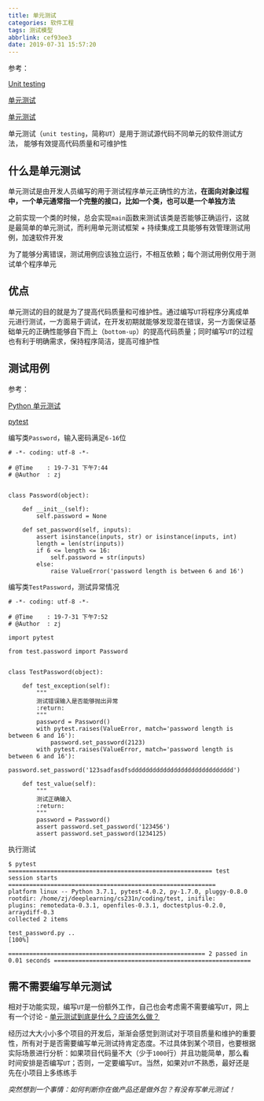 ```yaml
---
title: 单元测试
categories: 软件工程
tags: 测试模型
abbrlink: cef93ee3
date: 2019-07-31 15:57:20
---
```


参考：

[Unit testing](https://en.wikipedia.org/wiki/Unit_testing)

[单元测试](https://zh.wikipedia.org/wiki/%E5%8D%95%E5%85%83%E6%B5%8B%E8%AF%95)

[单元测试](https://baike.baidu.com/item/%E5%8D%95%E5%85%83%E6%B5%8B%E8%AF%95)

单元测试（`unit testing`，简称`UT`）是用于测试源代码不同单元的软件测试方法， 能够有效提高代码质量和可维护性

## 什么是单元测试

单元测试是由开发人员编写的用于测试程序单元正确性的方法，**在面向对象过程中，一个单元通常指一个完整的接口，比如一个类，也可以是一个单独方法**

之前实现一个类的时候，总会实现`main`函数来测试该类是否能够正确运行，这就是最简单的单元测试，而利用单元测试框架 + 持续集成工具能够有效管理测试用例，加速软件开发

为了能够分离错误，测试用例应该独立运行，不相互依赖；每个测试用例仅用于测试单个程序单元

## 优点

单元测试的目的就是为了提高代码质量和可维护性。通过编写`UT`将程序分离成单元进行测试，一方面易于调试，在开发初期就能够发现潜在错误，另一方面保证基础单元的正确性能够自下而上（`bottom-up`）的提高代码质量；同时编写`UT`的过程也有利于明确需求，保持程序简洁，提高可维护性

## 测试用例

参考：

[Python 单元测试](https://zhuanlan.zhihu.com/p/29968920)

[pytest](https://zj-image-processing.readthedocs.io/zh_CN/latest/python/pytest.html)

编写类`Password`，输入密码满足`6-16`位

```
# -*- coding: utf-8 -*-

# @Time    : 19-7-31 下午7:44
# @Author  : zj


class Password(object):

    def __init__(self):
        self.password = None

    def set_password(self, inputs):
        assert isinstance(inputs, str) or isinstance(inputs, int)
        length = len(str(inputs))
        if 6 <= length <= 16:
            self.password = str(inputs)
        else:
            raise ValueError('password length is between 6 and 16')
```

编写类`TestPassword`，测试异常情况

```
# -*- coding: utf-8 -*-

# @Time    : 19-7-31 下午7:52
# @Author  : zj

import pytest

from test.password import Password


class TestPassword(object):

    def test_exception(self):
        """
        测试错误输入是否能够抛出异常
        :return:
        """
        password = Password()
        with pytest.raises(ValueError, match='password length is between 6 and 16'):
            password.set_password(2123)
        with pytest.raises(ValueError, match='password length is between 6 and 16'):
            password.set_password('123sadfasdfsddddddddddddddddddddddddddddd')

    def test_value(self):
        """
        测试正确输入
        :return:
        """
        password = Password()
        assert password.set_password('123456')
        assert password.set_password(1234125)
```

执行测试

```
$ pytest 
========================================================== test session starts ===========================================================
platform linux -- Python 3.7.1, pytest-4.0.2, py-1.7.0, pluggy-0.8.0
rootdir: /home/zj/deeplearning/cs231n/coding/test, inifile:
plugins: remotedata-0.3.1, openfiles-0.3.1, doctestplus-0.2.0, arraydiff-0.3
collected 2 items                                                                                                                        

test_password.py ..                                                                                                                [100%]

======================================================== 2 passed in 0.01 seconds ========================================================
```

## 需不需要编写单元测试

相对于功能实现，编写`UT`是一份额外工作，自己也会考虑需不需要编写`UT`，网上有一个讨论 - [单元测试到底是什么？应该怎么做？](https://www.zhihu.com/question/28729261)

经历过大大小小多个项目的开发后，渐渐会感觉到测试对于项目质量和维护的重要性，所有对于是否需要编写单元测试持肯定态度。不过具体到某个项目，也要根据实际场景进行分析：如果项目代码量不大（少于`1000`行）并且功能简单，那么看时间安排是否编写`UT`；否则，一定要编写`UT`。当然，如果对`UT`不熟悉，最好还是先在小项目上多练练手

*突然想到一个事情：如何判断你在做产品还是做外包？有没有写单元测试！*
